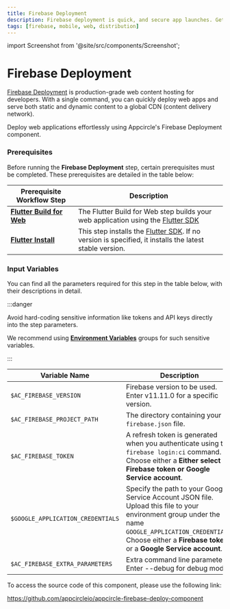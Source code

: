 ```yaml
---
title: Firebase Deployment
description: Firebase deployment is quick, and secure app launches. Get started with our concise guide to deploying on Firebase efficiently.
tags: [firebase, mobile, web, distribution]
---
```


import Screenshot from '@site/src/components/Screenshot';

# Firebase Deployment

[Firebase Deployment](https://firebase.google.com/docs/hosting) is production-grade web content hosting for developers. With a single command, you can quickly deploy web apps and serve both static and dynamic content to a global CDN (content delivery network).

Deploy web applications effortlessly using Appcircle's Firebase Deployment component.

### Prerequisites

Before running the **Firebase Deployment** step, certain prerequisites must be completed. These prerequisites are detailed in the table below:

| Prerequisite Workflow Step                      | Description                                     |
|-------------------------------------------------|-------------------------------------------------|
| [**Flutter Build for Web**](/workflows/flutter-specific-workflow-steps/flutter-build-for-web) | The Flutter Build for Web step builds your web application using the [Flutter SDK](https://docs.flutter.dev/deployment/web#building-the-app-for-release) |
| [**Flutter Install**](/workflows/flutter-specific-workflow-steps/flutter-install) | This step installs the [Flutter SDK](https://docs.flutter.dev/deployment/web#building-the-app-for-release). If no version is specified, it installs the latest stable version. |

<Screenshot url='https://cdn.appcircle.io/docs/assets/BE3150-deployOrder.png' />

### Input Variables

You can find all the parameters required for this step in the table below, with their descriptions in detail.

<Screenshot url='https://cdn.appcircle.io/docs/assets/BE3150-deployInput.png' />

:::danger

Avoid hard-coding sensitive information like tokens and API keys directly into the step parameters.

We recommend using [**Environment Variables**](/environment-variables/managing-variables) groups for such sensitive variables.

:::

| Variable Name                            | Description                                                         | Status           |
|------------------------------------------|---------------------------------------------------------------------|------------------|
| `$AC_FIREBASE_VERSION`                   | Firebase version to be used. Enter v11.11.0 for a specific version. | Required |
| `$AC_FIREBASE_PROJECT_PATH`              | The directory containing your `firebase.json` file.                 | Required |
| `$AC_FIREBASE_TOKEN`                     | A refresh token is generated when you authenticate using the `firebase login:ci` command. Choose either a **Either select Firebase token or Google Service account**. | Optional |
| `$GOOGLE_APPLICATION_CREDENTIALS`        | Specify the path to your Google Service Account JSON file. Upload this file to your environment group under the name `GOOGLE_APPLICATION_CREDENTIALS`. Choose either a **Firebase token**  or a **Google Service account**. | Optional |
| `$AC_FIREBASE_EXTRA_PARAMETERS`          | Extra command line parameters. Enter --debug for debug mode. | Optional |


To access the source code of this component, please use the following link:

https://github.com/appcircleio/appcircle-firebase-deploy-component

